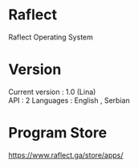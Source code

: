 # Raflect
Raflect Operating System
# Version 
Current version :  1.0 (Lina)
<br>
API : 2 
Languages : English , Serbian
<br>
# Program Store 
https://www.raflect.ga/store/apps/
